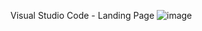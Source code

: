 Visual Studio Code - Landing Page
![image](https://github.com/user-attachments/assets/a7f0efa4-cd75-48c3-95b7-17e275ff66b4)

